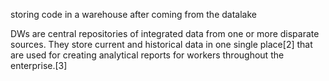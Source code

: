 storing code in a warehouse after coming from the datalake

DWs are central repositories of integrated data from one or more disparate sources. They store current and historical data in one single place[2] that are used for creating analytical reports for workers throughout the enterprise.[3]

